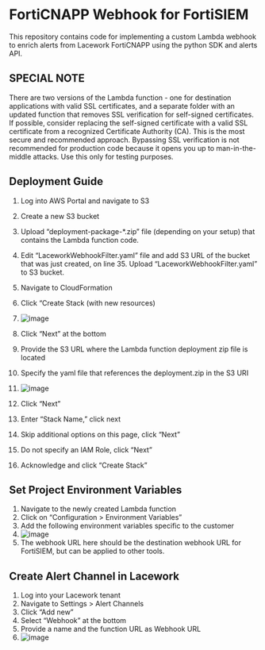 # FortiCNAPP Webhook for FortiSIEM
This repository contains code for implementing a custom Lambda webhook to enrich alerts from Lacework FortiCNAPP using the python SDK and alerts API. 

## SPECIAL NOTE
There are two versions of the Lambda function - one for destination applications with valid SSL certificates, and a separate folder with an updated function that removes SSL verification for self-signed certificates. If possible, consider replacing the self-signed certificate with a valid SSL certificate from a recognized Certificate Authority (CA). This is the most secure and recommended approach. Bypassing SSL verification is not recommended for production code because it opens you up to man-in-the-middle attacks. Use this only for testing purposes.

## Deployment Guide
1. Log into AWS Portal and navigate to S3
2. Create a new S3 bucket
3. Upload “deployment-package-*.zip” file (depending on your setup) that contains the Lambda function code. 
4. Edit “LaceworkWebhookFilter.yaml” file and add S3 URL of the bucket that was just created, on line 35. Upload “LaceworkWebhookFilter.yaml” to S3 bucket.
5. Navigate to CloudFormation
6. Click “Create Stack (with new resources)
7. ![image](https://github.com/user-attachments/assets/9f093925-3384-4046-88bb-908d7d883585)

8. Click “Next” at the bottom
9. Provide the S3 URL where the Lambda function deployment zip file is located
10. Specify the yaml file that references the deployment.zip in the S3 URI
11. ![image](https://github.com/user-attachments/assets/7f881b00-3674-4ea4-a5bf-600647cf9c2d)

12. Click “Next”
13. Enter “Stack Name,” click next
14. Skip additional options on this page, click “Next”
15. Do not specify an IAM Role, click “Next”
16. Acknowledge and click “Create Stack”

## Set Project Environment Variables
1. Navigate to the newly created Lambda function
2. Click on “Configuration > Environment Variables”
3. Add the following environment variables specific to the customer
4. ![image](https://github.com/user-attachments/assets/a5b5f294-3626-4c4f-96e7-0fe3101f39bf)
5. The webhook URL here should be the destination webhook URL for FortiSIEM, but can be applied to other tools. 

## Create Alert Channel in Lacework
1. Log into your Lacework tenant
2. Navigate to Settings > Alert Channels
3. Click “Add new”
4. Select “Webhook” at the bottom
5. Provide a name and the function URL as Webhook URL
6. ![image](https://github.com/user-attachments/assets/881b26ed-044a-4b87-9303-2df2e9799eec)



